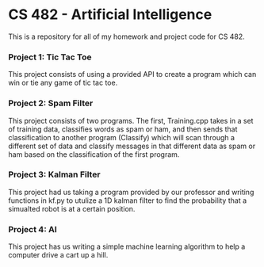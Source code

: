 # CS 482 - Artificial Intelligence
This is a repository for all of my homework and project code for CS 482.

### Project 1: Tic Tac Toe
This project consists of using a provided API to create a program which can win or tie any game of tic tac toe.

### Project 2: Spam Filter
This project consists of two programs. The first, Training.cpp takes in a set of training data, classifies words as spam or ham, and then sends that classification to another program (Classify) which will scan through a different set of data and classify messages in that different data as spam or ham based on the classification of the first program.

### Project 3: Kalman Filter
This project had us taking a program provided by our professor and writing functions in kf.py to utulize a 1D kalman filter to find the probability that a simualted robot is at a certain position.

### Project 4: AI 
This project has us writing a simple machine learning algorithm to help a computer drive a cart up a hill.
